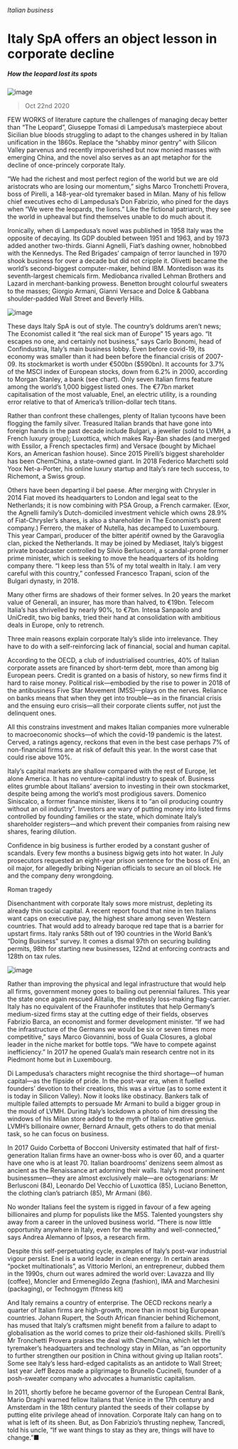 ###### Italian business
# Italy SpA offers an object lesson in corporate decline 
##### How the leopard lost its spots 
![image](images/20201024_WBP001_0.jpg) 
> Oct 22nd 2020 
FEW WORKS of literature capture the challenges of managing decay better than “The Leopard”, Giuseppe Tomasi di Lampedusa’s masterpiece about Sicilian blue bloods struggling to adapt to the changes ushered in by Italian unification in the 1860s. Replace the “shabby minor gentry” with Silicon Valley parvenus and recently impoverished but now monied masses with emerging China, and the novel also serves as an apt metaphor for the decline of once-princely corporate Italy. 
“We had the richest and most perfect region of the world but we are old aristocrats who are losing our momentum,” sighs Marco Tronchetti Provera, boss of Pirelli, a 148-year-old tyremaker based in Milan. Many of his fellow chief executives echo di Lampedusa’s Don Fabrizio, who pined for the days when “We were the leopards, the lions.” Like the fictional patriarch, they see the world in upheaval but find themselves unable to do much about it.

Ironically, when di Lampedusa’s novel was published in 1958 Italy was the opposite of decaying. Its GDP doubled between 1951 and 1963, and by 1973 added another two-thirds. Gianni Agnelli, Fiat’s dashing owner, hobnobbed with the Kennedys. The Red Brigades’ campaign of terror launched in 1970 shook business for over a decade but did not cripple it. Olivetti became the world’s second-biggest computer-maker, behind IBM. Montedison was its seventh-largest chemicals firm. Mediobanca rivalled Lehman Brothers and Lazard in merchant-banking prowess. Benetton brought colourful sweaters to the masses; Giorgio Armani, Gianni Versace and Dolce &amp; Gabbana shoulder-padded Wall Street and Beverly Hills. 
![image](images/20201024_WBC197.png) 

These days Italy SpA is out of style. The country’s doldrums aren’t news; The Economist called it “the real sick man of Europe” 15 years ago. “It escapes no one, and certainly not business,” says Carlo Bonomi, head of Confindustria, Italy’s main business lobby. Even before covid-19, its economy was smaller than it had been before the financial crisis of 2007-09. Its stockmarket is worth under €500bn ($590bn). It accounts for 3.7% of the MSCI index of European stocks, down from 6.2% in 2000, according to Morgan Stanley, a bank (see chart). Only seven Italian firms feature among the world’s 1,000 biggest listed ones. The €77bn market capitalisation of the most valuable, Enel, an electric utility, is a rounding error relative to that of America’s trillion-dollar tech titans. 
Rather than confront these challenges, plenty of Italian tycoons have been flogging the family silver. Treasured Italian brands that have gone into foreign hands in the past decade include Bulgari, a jeweller (sold to LVMH, a French luxury group); Luxottica, which makes Ray-Ban shades (and merged with Essilor, a French spectacles firm) and Versace (bought by Michael Kors, an American fashion house). Since 2015 Pirelli’s biggest shareholder has been ChemChina, a state-owned giant. In 2018 Federico Marchetti sold Yoox Net-a-Porter, his online luxury startup and Italy’s rare tech success, to Richemont, a Swiss group.
Others have been departing il bel paese. After merging with Chrysler in 2014 Fiat moved its headquarters to London and legal seat to the Netherlands; it is now combining with PSA Group, a French carmaker. (Exor, the Agnelli family’s Dutch-domiciled investment vehicle which owns 28.9% of Fiat-Chrysler’s shares, is also a shareholder in The Economist’s parent company.) Ferrero, the maker of Nutella, has decamped to Luxembourg. This year Campari, producer of the bitter apéritif owned by the Garavoglia clan, picked the Netherlands. It may be joined by Mediaset, Italy’s biggest private broadcaster controlled by Silvio Berlusconi, a scandal-prone former prime minister, which is seeking to move the headquarters of its holding company there. “I keep less than 5% of my total wealth in Italy. I am very careful with this country,” confessed Francesco Trapani, scion of the Bulgari dynasty, in 2018.
Many other firms are shadows of their former selves. In 20 years the market value of Generali, an insurer, has more than halved, to €19bn. Telecom Italia’s has shrivelled by nearly 90%, to €7bn. Intesa Sanpaolo and UniCredit, two big banks, tried their hand at consolidation with ambitious deals in Europe, only to retrench.
Three main reasons explain corporate Italy’s slide into irrelevance. They have to do with a self-reinforcing lack of financial, social and human capital.
According to the OECD, a club of industrialised countries, 40% of Italian corporate assets are financed by short-term debt, more than among big European peers. Credit is granted on a basis of history, so new firms find it hard to raise money. Political risk—embodied by the rise to power in 2018 of the antibusiness Five Star Movement (M5S)—plays on the nerves. Reliance on banks means that when they get into trouble—as in the financial crisis and the ensuing euro crisis—all their corporate clients suffer, not just the delinquent ones.
All this constrains investment and makes Italian companies more vulnerable to macroeconomic shocks—of which the covid-19 pandemic is the latest. Cerved, a ratings agency, reckons that even in the best case perhaps 7% of non-financial firms are at risk of default this year. In the worst case that could rise above 10%. 
Italy’s capital markets are shallow compared with the rest of Europe, let alone America. It has no venture-capital industry to speak of. Business elites grumble about Italians’ aversion to investing in their own stockmarket, despite being among the world’s most prodigious savers. Domenico Siniscalco, a former finance minister, likens it to “an oil producing country without an oil industry”. Investors are wary of putting money into listed firms controlled by founding families or the state, which dominate Italy’s shareholder registers—and which prevent their companies from raising new shares, fearing dilution.
Confidence in big business is further eroded by a constant gusher of scandals. Every few months a business bigwig gets into hot water. In July prosecutors requested an eight-year prison sentence for the boss of Eni, an oil major, for allegedly bribing Nigerian officials to secure an oil block. He and the company deny wrongdoing.
Roman tragedy
Disenchantment with corporate Italy sows more mistrust, depleting its already thin social capital. A recent report found that nine in ten Italians want caps on executive pay, the highest share among seven Western countries. That would add to already baroque red tape that is a barrier for upstart firms. Italy ranks 58th out of 190 countries in the World Bank’s “Doing Business” survey. It comes a dismal 97th on securing building permits, 98th for starting new businesses, 122nd at enforcing contracts and 128th on tax rules. 
![image](images/20201024_WBC200.png) 

Rather than improving the physical and legal infrastructure that would help all firms, government money goes to bailing out perennial failures. This year the state once again rescued Alitalia, the endlessly loss-making flag-carrier. Italy has no equivalent of the Fraunhofer institutes that help Germany’s medium-sized firms stay at the cutting edge of their fields, observes Fabrizio Barca, an economist and former development minister. “If we had the infrastructure of the Germans we would be six or seven times more competitive,” says Marco Giovannini, boss of Guala Closures, a global leader in the niche market for bottle tops. “We have to compete against inefficiency.” In 2017 he opened Guala’s main research centre not in its Piedmont home but in Luxembourg.
Di Lampedusa’s characters might recognise the third shortage—of human capital—as the flipside of pride. In the post-war era, when it fuelled founders’ devotion to their creations, this was a virtue (as to some extent it is today in Silicon Valley). Now it looks like obstinacy. Bankers talk of multiple failed attempts to persuade Mr Armani to build a bigger group in the mould of LVMH. During Italy’s lockdown a photo of him dressing the windows of his Milan store added to the myth of Italian creative genius. LVMH’s billionaire owner, Bernard Arnault, gets others to do that menial task, so he can focus on business. 
In 2017 Guido Corbetta of Bocconi University estimated that half of first-generation Italian firms have an owner-boss who is over 60, and a quarter have one who is at least 70. Italian boardrooms’ denizens seem almost as ancient as the Renaissance art adorning their walls. Italy’s most prominent businessmen—they are almost exclusively male—are octogenarians: Mr Berlusconi (84), Leonardo Del Vecchio of Luxottica (85), Luciano Benetton, the clothing clan’s patriarch (85), Mr Armani (86). 
No wonder Italians feel the system is rigged in favour of a few ageing billionaires and plump for populists like the M5S. Talented youngsters shy away from a career in the unloved business world. “There is now little opportunity anywhere in Italy, even for the wealthy and well-connected,” says Andrea Alemanno of Ipsos, a research firm.
Despite this self-perpetuating cycle, examples of Italy’s post-war industrial vigour persist. Enel is a world leader in clean energy. In certain areas “pocket multinationals”, as Vittorio Merloni, an entrepreneur, dubbed them in the 1990s, churn out wares admired the world over: Lavazza and Illy (coffee), Moncler and Ermenegildo Zegna (fashion), IMA and Marchesini (packaging), or Technogym (fitness kit)
And Italy remains a country of enterprise. The OECD reckons nearly a quarter of Italian firms are high-growth, more than in most big European countries. Johann Rupert, the South African financier behind Richemont, has mused that Italy’s craftsmen might benefit from a failure to adapt to globalisation as the world comes to prize their old-fashioned skills. Pirelli’s Mr Tronchetti Provera praises the deal with ChemChina, which let the tyremaker’s headquarters and technology stay in Milan, as “an opportunity to further strengthen our position in China without giving up Italian roots”. Some see Italy’s less hard-edged capitalists as an antidote to Wall Street; last year Jeff Bezos made a pilgrimage to Brunello Cucinelli, founder of a posh-sweater company who advocates a humanistic capitalism. 
In 2011, shortly before he became governor of the European Central Bank, Mario Draghi warned fellow Italians that Venice in the 17th century and Amsterdam in the 18th century planted the seeds of their collapse by putting elite privilege ahead of innovation. Corporate Italy can hang on to what is left of its sheen. But, as Don Fabrizio’s thrusting nephew, Tancredi, told his uncle, “If we want things to stay as they are, things will have to change.”■
